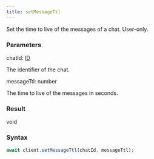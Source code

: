 ```yaml
---
title: setMessageTtl
---
```


Set the time to live of the messages of a chat. User-only.


### Parameters 

<div class="flex flex-col gap-3"><div><div class="font-mono" id="p_chatId" data-anchor><span class="font-bold">chatId</span><span class="opacity-50">:</span> <a href="/types/id"  >ID</a></div><div class="pl-3"><div class="no-margin">

The identifier of the chat.

</div></div></div><div><div class="font-mono" id="p_messageTtl" data-anchor><span class="font-bold">messageTtl</span><span class="opacity-50">:</span> <span>number</span></div><div class="pl-3"><div class="no-margin">

The time to live of the messages in seconds.

</div></div></div></div>

### Result 

<div class="font-mono"><span>void</span></div>

### Syntax

```ts
await client.setMessageTtl(chatId, messageTtl);
```



